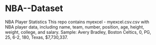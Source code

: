 # NBA--Dataset
NBA Player Statistics This repo contains myexcel - myexcel.csv.csv with NBA player data, including name, team, number, position, age, height, weight, college, and salary. Sample: Avery Bradley, Boston Celtics, 0, PG, 25, 6-2, 180, Texas, $7,730,337.
